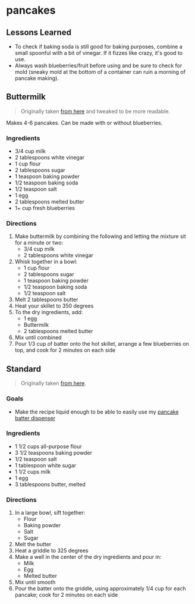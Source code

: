 # pancakes

## Lessons Learned

- To check if baking soda is still good for baking purposes, combine a small spoonful with a bit of vinegar. If it fizzes like crazy, it's good to use.
- Always wash blueberries/fruit before using and be sure to check for mold (sneaky mold at the bottom of a container can ruin a morning of pancake making).

## Buttermilk

> Originally taken [from here](https://pinchofyum.com/fluffiest-blueberry-pancakes) and tweaked to be more readable.

Makes 4-6 pancakes. Can be made with or without blueberries.

### Ingredients

- 3/4 cup milk
- 2 tablespoons white vinegar
- 1 cup flour
- 2 tablespoons sugar
- 1 teaspoon baking powder
- 1/2 teaspoon baking soda
- 1/2 teaspoon salt
- 1 egg
- 2 tablespoons melted butter
- 1+ cup fresh blueberries

### Directions

1. Make buttermilk by combining the following and letting the mixture sit for a minute or two:
    - 3/4 cup milk
    - 2 tablespoons white vinegar
1. Whisk together in a bowl:
    - 1 cup flour
    - 2 tablespoons sugar
    - 1 teaspoon baking powder
    - 1/2 teaspoon baking soda
    - 1/2 teaspoon salt
1. Melt 2 tablespoons butter
1. Heat your skillet to 350 degrees
1. To the dry ingredients, add:
    - 1 egg
    - Buttermilk
    - 2 tablespoons melted butter
1. Mix until combined
1. Pour 1/3 cup of batter onto the hot skillet, arrange a few blueberries on top, and cook for 2 minutes on each side

## Standard

> Originally taken [from here](https://www.allrecipes.com/recipe/21014/good-old-fashioned-pancakes/).

### Goals

- Make the recipe liquid enough to be able to easily use my [pancake batter dispenser](https://www.google.com/url?sa=t&rct=j&q=&esrc=s&source=web&cd=31&ved=2ahUKEwjB1rDQ9PnnAhWpHjQIHY5pCykQFjAeegQIAxAB&url=https%3A%2F%2Fwww.amazon.com%2FPancake-Cupcake-Batter-Dispenser-KPKitchen%2Fdp%2FB00R48FNTE&usg=AOvVaw0rVHbNiQsagxs5F0kDy-Mt)

### Ingredients

- 1 1/2 cups all-purpose flour
- 3 1/2 teaspoons baking powder
- 1/2 teaspoon salt
- 1 tablespoon white sugar
- 1 1/2 cups milk
- 1 egg
- 3 tablespoons butter, melted

### Directions

1. In a large bowl, sift together:
    - Flour
    - Baking powder
    - Salt
    - Sugar
1. Melt the butter
1. Heat a griddle to 325 degrees
1. Make a well in the center of the dry ingredients and pour in:
    - Milk
    - Egg
    - Melted butter
1. Mix until smooth
1. Pour the batter onto the griddle, using approximately 1/4 cup for each pancake; cook for 2 minutes on each side
